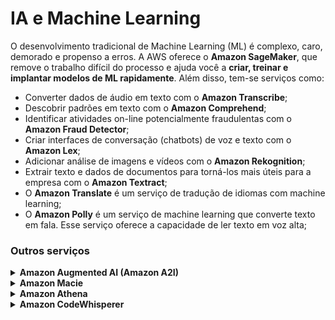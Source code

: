 # IA e Machine Learning

O desenvolvimento tradicional de Machine Learning (ML) é complexo, caro, demorado
e propenso a erros. A AWS oferece o **Amazon SageMaker**, que remove o trabalho
difícil do processo e ajuda você a
**criar, treinar e implantar modelos de ML rapidamente**. Além disso, tem-se
serviços como:

- Converter dados de áudio em texto com o **Amazon Transcribe**;
- Descobrir padrões em texto com o **Amazon Comprehend**;
- Identificar atividades on-line potencialmente fraudulentas com o
  **Amazon Fraud Detector**;
- Criar interfaces de conversação (chatbots) de voz e texto com o **Amazon Lex**;
- Adicionar análise de imagens e vídeos com o **Amazon Rekognition**;
- Extrair texto e dados de documentos para torná-los mais úteis para a empresa
  com o **Amazon Textract**;
- O **Amazon Translate** é um serviço de tradução de idiomas com machine learning;
- O **Amazon Polly** é um serviço de machine learning que converte texto em fala.
  Esse serviço oferece a capacidade de ler texto em voz alta;

### Outros serviços

<details>
  <summary><b>Amazon Augmented AI (Amazon A2I)</b></summary>
  <p>
    Oferece fluxos de trabalho de revisão humana integrados para casos de uso 
    comuns de machine learning, como moderação de conteúdo e extração de texto 
    de documentos. Com o Amazon A2I, uma pessoa também pode criar os próprios 
    fluxos de trabalho para modelos de machine learning criados no Amazon 
    SageMaker ou em qualquer outra ferramenta.
  </p>
</details>

<details>
  <summary><b>Amazon Macie</b></summary>
  <p>
    É um serviço de segurança de dados que usa machine learning para 
    <b>descobrir, classificar e proteger dados confidenciais armazenados no S3</b>. 
    Para ajudá-lo a gerenciar a postura de segurança dos dados da sua organização, 
    o Macie 
    <b>
      avalia e monitora automaticamente os buckets para segurança e controle de 
      acesso
    </b>, como pode analisar os logs do AWS CloudTrail. O Macie ajuda com 
    informações de identificação pessoal (PII), que são dados usados para 
    estabelecer a identidade de um indivíduo incluindo seu nome, email, carteira 
    de motorista, entre outros.
  </p>
</details>

<details>
  <summary><b>Amazon Athena</b></summary>
  <p>
    É um serviço de consulta interativo que permite 
    <b>analisar e consultar dados armazenados no S3 usando o SQL-padrão</b>. O 
    Athena é considerado serveless, você paga por query ou por terabyte 
    verificado. Ele é ótimo para consultar arquivos de log, gerar relatórios e 
    você pode executar consultas de dados de fluxo de cliques.
  </p>
</details>

<details>
  <summary><b>Amazon CodeWhisperer</b></summary>
  <p>
    Receba 
    <b>
      recomendações enquanto escreve e identifica problemas de segurança no 
      seu código
    </b>, além de aprimorar a qualidade e a confiabilidade dele.
  </p>
</details>
